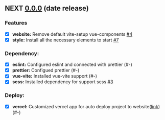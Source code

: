 ## NEXT [0.0.0]() (date release)

### Features

- [x] **website:** Remove default vite-setup vue-components [#4](https://github.com/ltlaitoff/PetSupplies_frontend/issues/4)
- [x] **style:** Install all the necessary elements to start [#7](https://github.com/ltlaitoff/PetSupplies_frontend/issues/7)

### Dependency:

- [x] **eslint:** Configured eslint and connected with prettier (#-)
- [x] **prettier:** Configued prettier (#-)
- [x] **vue-vite:** Installed vue-vite support (#-)
- [x] **scss:** Installed dependency for support scss [#3](https://github.com/ltlaitoff/PetSupplies_frontend/issues/3)

### Deploy:

- [x] **vercel:** Customized vercel app for auto deploy project to website([link](https://pet-supplies.vercel.app/)) (#-)
